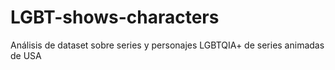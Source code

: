 # LGBT-shows-characters
Análisis de dataset sobre series y personajes LGBTQIA+ de series animadas de USA
